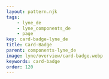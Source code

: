 ```yaml
---
layout: pattern.njk
tags: 
    - lyne_de
    - lyne_components_de
    - page
key: card-badge-lyne_de
title: Card-Badge
parent: components-lyne_de
image: lyne/overview/card-badge.webp
keywords: card-badge
order: 120
---
```

